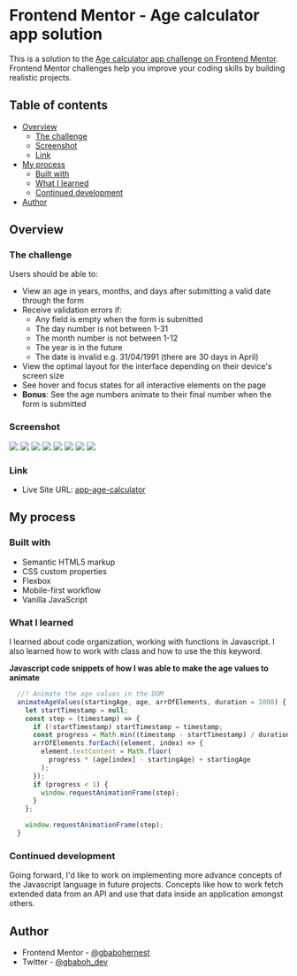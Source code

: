 # Frontend Mentor - Age calculator app solution

This is a solution to the [Age calculator app challenge on Frontend Mentor](https://www.frontendmentor.io/challenges/age-calculator-app-dF9DFFpj-Q). Frontend Mentor challenges help you improve your coding skills by building realistic projects.

## Table of contents

- [Overview](#overview)
  - [The challenge](#the-challenge)
  - [Screenshot](#screenshot)
  - [Link](#links)
- [My process](#my-process)
  - [Built with](#built-with)
  - [What I learned](#what-i-learned)
  - [Continued development](#continued-development)
- [Author](#author)

## Overview

### The challenge

Users should be able to:

- View an age in years, months, and days after submitting a valid date through the form
- Receive validation errors if:
  - Any field is empty when the form is submitted
  - The day number is not between 1-31
  - The month number is not between 1-12
  - The year is in the future
  - The date is invalid e.g. 31/04/1991 (there are 30 days in April)
- View the optimal layout for the interface depending on their device's screen size
- See hover and focus states for all interactive elements on the page
- **Bonus**: See the age numbers animate to their final number when the form is submitted

### Screenshot

![](./screenshots/age-cal-empty-fields.png)
![](./screenshots/age-cal-future-month.png)
![](./screenshots/age-cal-invalid-date.png)
![](./screenshots/age-cal-no-errors.png)
![](./screenshots/age-cal-leap-year.png)
![](./screenshots/age-cal-past-year.png)
![](./screenshots/age-cal-invalid-month.png)
![](./screenshots/age-cal-mobile.png)

### Link

- Live Site URL: [app-age-calculator](https://app-age-calculator.netlify.app/)

## My process

### Built with

- Semantic HTML5 markup
- CSS custom properties
- Flexbox
- Mobile-first workflow
- Vanilla JavaScript

### What I learned

I learned about code organization, working with functions in Javascript. I also learned how to work with class and how to use the this keyword.

**Javascript code snippets of how I was able to make the age values to animate**

```js
  //! Animate the age values in the DOM
  animateAgeValues(startingAge, age, arrOfElements, duration = 1000) {
    let startTimestamp = null;
    const step = (timestamp) => {
      if (!startTimestamp) startTimestamp = timestamp;
      const progress = Math.min((timestamp - startTimestamp) / duration, 1);
      arrOfElements.forEach((element, index) => {
        element.textContent = Math.floor(
          progress * (age[index] - startingAge) + startingAge
        );
      });
      if (progress < 1) {
        window.requestAnimationFrame(step);
      }
    };

    window.requestAnimationFrame(step);
  }

```

### Continued development

Going forward, I'd like to work on implementing more advance concepts of the Javascript language in future projects. Concepts like how to work fetch extended data from an API and use that data inside an application amongst others.

## Author

- Frontend Mentor - [@gbabohernest](https://www.frontendmentor.io/profile/gbabohernest)
- Twitter - [@gbaboh_dev](https://twitter.com/gbaboh_dev)
